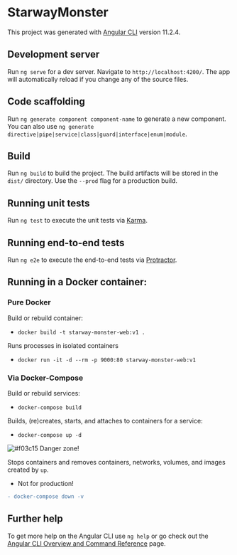 # StarwayMonster

This project was generated with [Angular CLI](https://github.com/angular/angular-cli) version 11.2.4.

## Development server

Run `ng serve` for a dev server. Navigate to `http://localhost:4200/`. The app will automatically reload if you change any of the source files.

## Code scaffolding

Run `ng generate component component-name` to generate a new component. You can also use `ng generate directive|pipe|service|class|guard|interface|enum|module`.

## Build

Run `ng build` to build the project. The build artifacts will be stored in the `dist/` directory. Use the `--prod` flag for a production build.

## Running unit tests

Run `ng test` to execute the unit tests via [Karma](https://karma-runner.github.io).

## Running end-to-end tests

Run `ng e2e` to execute the end-to-end tests via [Protractor](http://www.protractortest.org/).

## Running in a Docker container:

### Pure Docker

Build or rebuild container:
* `docker build -t starway-monster-web:v1 .`

Runs processes in isolated containers
* `docker run -it -d --rm -p 9000:80 starway-monster-web:v1`

### Via Docker-Compose

Build or rebuild services:
* `docker-compose build`

Builds, (re)creates, starts, and attaches to containers for a service:
* `docker-compose up -d`

![#f03c15](https://via.placeholder.com/15/f03c15/000000?text=+) Danger zone!

Stops containers and removes containers, networks, volumes, and images
created by `up`.

* Not for production!

```diff
- docker-compose down -v
```

## Further help

To get more help on the Angular CLI use `ng help` or go check out the [Angular CLI Overview and Command Reference](https://angular.io/cli) page.
